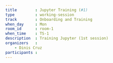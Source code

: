 ```yaml
---
title        : Jupyter Training (#1)
type         : working-session
track        : Onboarding and Training
when_day     : Mon
room_id      : room-1
when_time    : TS-1
description  : Training Jupyter (1st session)
organizers   :
    - Dinis Cruz
participants :
---
```



